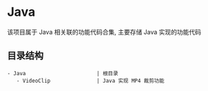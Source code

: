 # Java

该项目属于 Java 相关联的功能代码合集, 主要存储 Java 实现的功能代码



## 目录结构

```
- Java                       | 根目录
   - VideoClip               | Java 实现 MP4 裁剪功能
```